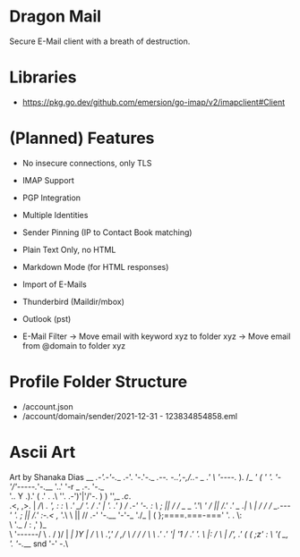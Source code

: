 
# Dragon Mail

Secure E-Mail client with a breath of destruction.


# Libraries

- https://pkg.go.dev/github.com/emersion/go-imap/v2/imapclient#Client

# (Planned) Features

- No insecure connections, only TLS
- IMAP Support
- PGP Integration
- Multiple Identities
- Sender Pinning (IP to Contact Book matching)
- Plain Text Only, no HTML
- Markdown Mode (for HTML responses)

- Import of E-Mails
- Thunderbird (Maildir/mbox)
- Outlook (pst)

- E-Mail Filter
-> Move email with keyword xyz to folder xyz
-> Move email from @domain to folder xyz


# Profile Folder Structure

- /account.json
- /account/domain/sender/2021-12-31 - 123834854858.eml

# Ascii Art
Art by Shanaka Dias
              __
          _.-'.-'-.__
       .-'.       '-.'-._ __.--._
-..'\,-,/..-  _         .'   \   '----._
 ). /_ _\' ( ' '.         '-  '/'-----._'-.__
 '..'     '-r   _      .-.       '-._ \
 '.\. Y .).'       ( .'  .      .\          '\'.
 .-')'|'/'-.        \)    )      '',_      _.c_.\
   .<, ,>.          |   _/\        . ',   :   : \\
  .' \_/ '.        /  .'   |          '.     .'  \)
                  / .-'    '-.        : \   _;   ||
                 / /    _     \_      '.'\ ' /   ||
                /.'   .'        \_      .|   \   \|
               / /   /      __.---'      '._  ;  ||
              /.'  _:-.____< ,_           '.\ \  ||
             // .-'     '-.__  '-'-\_      '.\/_ \|
            ( };====.===-==='        '.    .  \\: \
             \\ '._        /          :   ,'   )\_ \
              \\   '------/            \ .    /   )/
               \|        _|             )Y    |   /
                \\      \             .','   /  ,/
                 \\    _/            /     _/
                  \\   \           .'    .'
                   '| '1          /    .'
                     '. \        |:    /
                       \ |       /', .'
                        \(      ( ;z'
                         \:      \ '(_
                          \_,     '._ '-.___
                snd                   '-' -.\